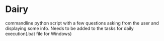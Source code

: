 # Dairy
 commandline python script with a few questions asking from the user and displaying some info.
Needs to be added to the tasks for daily execution(.bat file for Windows)
